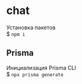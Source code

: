# chat #


Установка пакетов\
$ `npm i`


## Prisma ##

Инициализация Prisma CLI\
$ `npx prisma generate`

